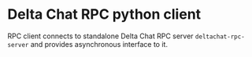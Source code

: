 # Delta Chat RPC python client

RPC client connects to standalone Delta Chat RPC server `deltachat-rpc-server`
and provides asynchronous interface to it.
